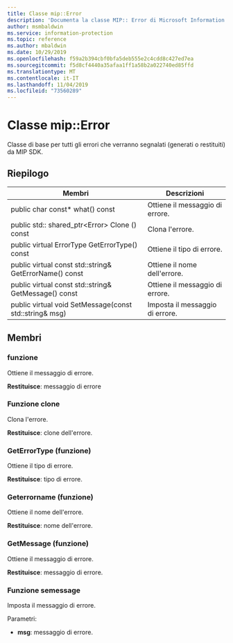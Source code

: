 ```yaml
---
title: Classe mip::Error
description: 'Documenta la classe MIP:: Error di Microsoft Information Protection (MIP) SDK.'
author: msmbaldwin
ms.service: information-protection
ms.topic: reference
ms.author: mbaldwin
ms.date: 10/29/2019
ms.openlocfilehash: f59a2b394cbf0bfa5deb555e2c4cdd8c427ed7ea
ms.sourcegitcommit: f5d8cf4440a35afaa1ff1a58b2a022740ed85ffd
ms.translationtype: MT
ms.contentlocale: it-IT
ms.lasthandoff: 11/04/2019
ms.locfileid: "73560289"
---
```

# <a name="class-miperror"></a>Classe mip::Error 
Classe di base per tutti gli errori che verranno segnalati (generati o restituiti) da MIP SDK.
  
## <a name="summary"></a>Riepilogo
 Membri                        | Descrizioni                                
--------------------------------|---------------------------------------------
public char const* what() const  |  Ottiene il messaggio di errore.
public std:: shared_ptr\<Error\> Clone () const  |  Clona l'errore.
public virtual ErrorType GetErrorType() const  |  Ottiene il tipo di errore.
public virtual const std::string& GetErrorName() const  |  Ottiene il nome dell'errore.
public virtual const std::string& GetMessage() const  |  Ottiene il messaggio di errore.
public virtual void SetMessage(const std::string& msg)  |  Imposta il messaggio di errore.
  
## <a name="members"></a>Membri
  
### <a name="what-function"></a>funzione
Ottiene il messaggio di errore.

  
**Restituisce**: messaggio di errore
  
### <a name="clone-function"></a>Funzione clone
Clona l'errore.

  
**Restituisce**: clone dell'errore.
  
### <a name="geterrortype-function"></a>GetErrorType (funzione)
Ottiene il tipo di errore.

  
**Restituisce**: tipo di errore.
  
### <a name="geterrorname-function"></a>Geterrorname (funzione)
Ottiene il nome dell'errore.

  
**Restituisce**: nome dell'errore.
  
### <a name="getmessage-function"></a>GetMessage (funzione)
Ottiene il messaggio di errore.

  
**Restituisce**: messaggio di errore.
  
### <a name="setmessage-function"></a>Funzione semessage
Imposta il messaggio di errore.

Parametri:  
* **msg**: messaggio di errore.

